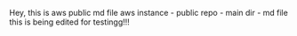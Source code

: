 Hey, this is aws public md file
aws instance - public repo - main dir - md file
this is being edited for testingg!!!
